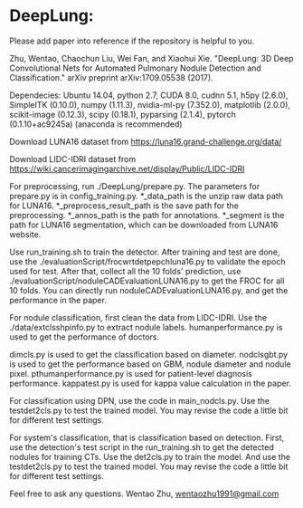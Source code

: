 # DeepLung:

Please add paper into reference if the repository is helpful to you.

Zhu, Wentao, Chaochun Liu, Wei Fan, and Xiaohui Xie. "DeepLung: 3D Deep Convolutional Nets for Automated Pulmonary Nodule Detection and Classification." arXiv preprint arXiv:1709.05538 (2017).

Dependecies: Ubuntu 14.04, python 2.7, CUDA 8.0, cudnn 5.1, h5py (2.6.0), SimpleITK (0.10.0), numpy (1.11.3), nvidia-ml-py (7.352.0), matplotlib (2.0.0), scikit-image (0.12.3), scipy (0.18.1), pyparsing (2.1.4), pytorch (0.1.10+ac9245a) (anaconda is recommended)

Download LUNA16 dataset from https://luna16.grand-challenge.org/data/

Download LIDC-IDRI dataset from https://wiki.cancerimagingarchive.net/display/Public/LIDC-IDRI

For preprocessing, run ./DeepLung/prepare.py. The parameters for prepare.py is in config_training.py. *_data_path is the unzip raw data path for LUNA16. *_preprocess_result_path is the save path for the preprocessing. *_annos_path is the path for annotations. *_segment is the path for LUNA16 segmentation, which can be downloaded from LUNA16 website.

Use run_training.sh to train the detector. After training and test are done, use the ./evaluationScript/frocwrtdetpepchluna16.py to validate the epoch used for test. After that, collect all the 10 folds' prediction, use ./evaluationScript/noduleCADEvaluationLUNA16.py to get the FROC for all 10 folds. You can directly run noduleCADEvaluationLUNA16.py, and get the performance in the paper.

For nodule classification, first clean the data from LIDC-IDRI. Use the ./data/extclsshpinfo.py to extract nodule labels. humanperformance.py is used to get the performance of doctors. 

dimcls.py is used to get the classification based on diameter. nodclsgbt.py is used to get the performance based on GBM, nodule diameter and nodule pixel. pthumanperformance.py is used for patient-level diagnosis performance. kappatest.py is used for kappa value calculation in the paper.

For classification using DPN, use the code in main_nodcls.py. Use the testdet2cls.py to test the trained model. You may revise the code a little bit for different test settings.

For system's classification, that is classification based on detection. First, use the detection's test script in the run_training.sh to get the detected nodules for training CTs. Use the det2cls.py to train the model. And use the testdet2cls.py to test the trained model. You may revise the code a little bit for different test settings.

Feel free to ask any questions. Wentao Zhu, wentaozhu1991@gmail.com
